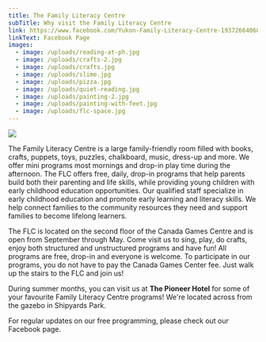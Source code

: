 ```yaml
---
title: The Family Literacy Centre
subTitle: Why visit the Family Literacy Centre
link: https://www.facebook.com/Yukon-Family-Literacy-Centre-193726640688169/
linkText: Facebook Page
images:
  - image: /uploads/reading-at-ph.jpg
  - image: /uploads/crafts-2.jpg
  - image: /uploads/crafts.jpg
  - image: /uploads/slime.jpg
  - image: /uploads/pizza.jpg
  - image: /uploads/quiet-reading.jpg
  - image: /uploads/painting-2.jpg
  - image: /uploads/painting-with-feet.jpg
  - image: /uploads/flc-space.jpg
---
```

![](/uploads/flc-covid.jpg)

The Family Literacy Centre is a large family-friendly room filled with books, crafts, puppets, toys, puzzles, chalkboard, music, dress-up and more. We offer mini programs most mornings and drop-in play time during the afternoon. The FLC offers free, daily, drop-in programs that help parents build both their parenting and life skills, while providing young children with early childhood education opportunities. Our qualified staff specialize in early childhood education and promote early learning and literacy skills. We help connect families to the community resources they need and support families to become lifelong learners. 

The FLC is located on the second floor of the Canada Games Centre and is open from September through May. Come visit us to sing, play, do crafts, enjoy both structured and unstructured programs and have fun! All programs are free, drop-in and everyone is welcome. To participate in our programs, you do not have to pay the Canada Games Center fee. Just walk up the stairs to the FLC and join us! 

During summer months, you can visit us at **The Pioneer Hotel** for some of your favourite Family Literacy Centre programs! We're located across from the gazebo in Shipyards Park.

For regular updates on our free programming, please check out our Facebook page.